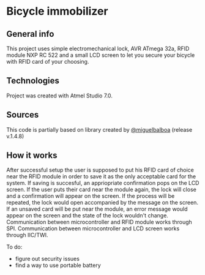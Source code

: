 # Bicycle immobilizer
## General info
This project uses simple electromechanical lock, AVR ATmega 32a, RFID module NXP RC 522 and a small LCD screen to let you secure your bicycle with RFID card of your choosing.

## Technologies
Project was created with Atmel Studio 7.0.

## Sources
This code is partially based on library created by [@miguelbalboa](https://github.com/miguelbalboa/rfid) (release v.1.4.8)

## How it works
After successful setup the user is supposed to put his RFID card of choice near the RFID module in order to save it as the only acceptable card for the system. If saving is succesful, an appriopriate confirmation pops on the LCD screen. If the user puts their card near the module again, the lock will close and a confirmation will appear on the screen. If the process will be repeated, the lock would open accompanied by the message on the screen. If an unsaved card will be put near the module, an error message would appear on the screen and the state of the lock wouldn't change.
Communication between microcontroller and RFID module works through SPI. Communication between microcontroller and LCD screen works through IIC/TWI.

To do:
* figure out security issues
* find a way to use portable battery



